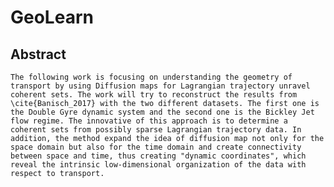 # GeoLearn

## Abstract
    The following work is focusing on understanding the geometry of transport by using Diffusion maps for Lagrangian trajectory unravel coherent sets. The work will try to reconstruct the results from \cite{Banisch_2017} with the two different datasets. The first one is the Double Gyre dynamic system and the second one is the Bickley Jet flow regime. The innovative of this approach is to determine a coherent sets from possibly sparse Lagrangian trajectory data. In addition, the method expand the idea of diffusion map not only for the space domain but also for the time domain and create connectivity between space and time, thus creating "dynamic coordinates", which reveal the intrinsic low-dimensional organization of the data with respect to transport. 
